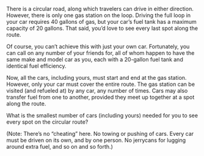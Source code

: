 <!-- <html>

<body>
 -->
<!--
---
layout: page
title: Problem of the Week
---
-->


<!-- <p>Due Friday, March 22, 2024 at 3 pm submitted to 
<a href="https://forms.gle/LgCLL5vhwUn6h5eA7"> this Google form.</a> <b> You must be logged into your NAU gmail to submit via this form. </b> -->
<p> There is a circular road, along which travelers can drive in either direction. However, there is only one gas station on the loop. Driving the full loop in your car requires 40 gallons of gas, but your car’s fuel tank has a maximum capacity of 20 gallons. That said, you’d love to see every last spot along the route.</p>

<p> Of course, you can’t achieve this with just your own car. Fortunately, you can call on any number of your friends for, all of whom happen to have the same make and model car as you, each with a 20-gallon fuel tank and identical fuel efficiency. </p>

<p> Now, all the cars, including yours, must start and end at the gas station. However, only your car must cover the entire route. The gas station can be visited (and refueled at) by any car, any number of times. Cars may also transfer fuel from one to another, provided they meet up together at a spot along the route.</p>

<p>What is the smallest number of cars (including yours) needed for you to see every spot on the circular route?</p>

<p> (Note: There’s no “cheating” here. No towing or pushing of cars. Every car must be driven on its own, and by one person. No jerrycans for lugging around extra fuel, and so on and so forth.)</p>
</p>


<!-- Source: Fiddler on the Proof 3/8 -->
<!-- <p><center>
<img src = "https://naumathstat.github.io/problem-of-the-week/files/images/2023-11-17.png" 
style="width:200px">
</center></p>  -->